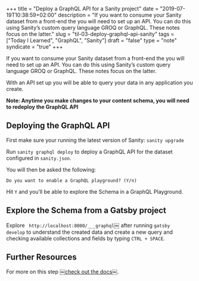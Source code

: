 +++
title = "Deploy a GraphQL API for a Sanity project"
date = "2019-07-19T10:38:59+02:00"
description = "If you want to consume your Sanity dataset from a front-end the you will need to set up an API. You can do this using Sanity’s custom query language GROQ or GraphQL. These notes focus on the latter."
slug = "til-03-deploy-graphql-api-sanity"
tags = ["Today I Learned", "GraphQL", "Sanity"]
draft = "false"
type = "note"
syndicate = "true"
+++

If you want to consume your Sanity dataset from a front-end the you will need to set up an API. You can do this using Sanity’s custom query language GROQ or GraphQL. These notes focus on the latter. 

With an API set up you will be able to query your data in any application you create. 

**Note: Anytime you make changes to your content schema, you will need to redeploy the GraphQL API**

## Deploying the GraphQL API

First make sure your running the latest version of Sanity:
`sanity upgrade`

Run `sanity graphql deploy` to deploy a GraphQL API for the dataset configured in `sanity.json`.

You will then be asked the following:

`Do you want to enable a GraphQL playground? (Y/n)`

Hit `Y` and you’ll be able to explore the Schema in a GraphQL Playground.

## Explore the Schema from a Gatsby project

Explore `￼http://localhost:8000/___graphql`￼ after running `gatsby develop` to understand the created data and create a new query and checking available collections and fields by typing `CTRL + SPACE`.
 
## Further Resources

For more on this step ￼[check out the docs￼](https://www.sanity.io/docs/data-store/graphql#deploying-the-graph-ql-api).

